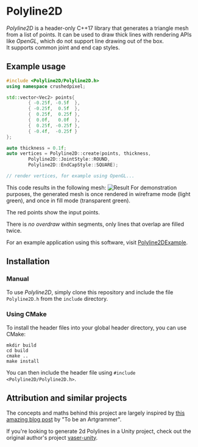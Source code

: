 # Polyline2D
*Polyline2D* is a header-only C++17 library that generates a triangle mesh from a list of points.
It can be used to draw thick lines with rendering APIs like *OpenGL*, which do not support line drawing out of the box.  
It supports common joint and end cap styles.

## Example usage
```c++
#include <Polyline2D/Polyline2D.h>
using namespace crushedpixel;

std::vector<Vec2> points{
		{ -0.25f, -0.5f  },  
		{ -0.25f,  0.5f  },  
		{  0.25f,  0.25f },  
		{  0.0f,   0.0f  },  
		{  0.25f, -0.25f },  
		{ -0.4f,  -0.25f }
};

auto thickness = 0.1f;
auto vertices = Polyline2D::create(points, thickness, 
		Polyline2D::JointStyle::ROUND,
		Polyline2D::EndCapStyle::SQUARE);

// render vertices, for example using OpenGL...
```
This code results in the following mesh:
![Result](https://i.imgur.com/D0lvyYT.png)
For demonstration purposes, the generated mesh is once rendered in wireframe mode (light green), and once in fill mode (transparent green).

The red points show the input points.

There is *no overdraw* within segments, only lines that overlap are filled twice.

For an example application using this software, visit [Polyline2DExample](https://github.com/CrushedPixel/Polyline2DExample).

## Installation
### Manual
To use *Polyline2D*, simply clone this repository and include the file `Polyline2D.h`  from the `include` directory.

### Using CMake
To install the header files into your global header directory, you can use CMake:
```
mkdir build
cd build
cmake ..
make install
```

You can then include the header file using `#include <Polyline2D/Polyline2D.h>`.

## Attribution and similar projects
The concepts and maths behind this project are largely inspired by [this amazing blog post](https://artgrammer.blogspot.com/2011/07/drawing-polylines-by-tessellation.html) by "To be an Artgrammer".

If you're looking to generate 2d Polylines in a Unity project, check out the original author's project [vaser-unity](https://github.com/tyt2y3/vaser-unity).
